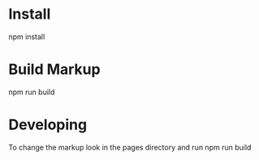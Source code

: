 # Install

npm install


# Build Markup

npm run build



# Developing

To change the markup look in the pages directory and run npm run build